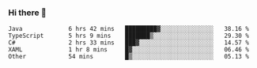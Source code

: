 ### Hi there 👋

<!--START_SECTION:waka-->

```text
Java             6 hrs 42 mins   █████████▓░░░░░░░░░░░░░░░   38.16 %
TypeScript       5 hrs 9 mins    ███████▒░░░░░░░░░░░░░░░░░   29.30 %
C#               2 hrs 33 mins   ███▓░░░░░░░░░░░░░░░░░░░░░   14.57 %
XAML             1 hr 8 mins     █▓░░░░░░░░░░░░░░░░░░░░░░░   06.46 %
Other            54 mins         █▒░░░░░░░░░░░░░░░░░░░░░░░   05.13 %
```

<!--END_SECTION:waka-->

<!--
**Jonas-VanHaeken/Jonas-VanHaeken** is a ✨ _special_ ✨ repository because its `README.md` (this file) appears on your GitHub profile.

Here are some ideas to get you started:

- 🔭 I’m currently working on ...
- 🌱 I’m currently learning ...
- 👯 I’m looking to collaborate on ...
- 🤔 I’m looking for help with ...
- 💬 Ask me about ...
- 📫 How to reach me: ...
- 😄 Pronouns: ...
- ⚡ Fun fact: ...
-->
